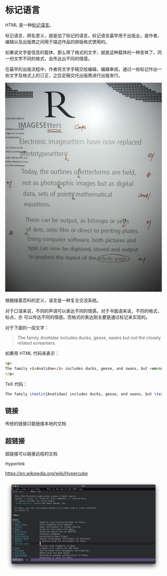 # 标记语言

HTML 是一种[标记语言](https://en.wikipedia.org/wiki/Markup_language)。

标记语言，顾名思义，就是加了标记的语言。标记语言最早用于出版业，是作者、编辑以及出版商之间用于描述作品的排版格式使用的。

如果说文字是信息的载体，那么带了格式的文字，就是这种载体的一种变体了。同一份文字不同的格式，会传达出不同的情感。

在最早的出版流程中，作者将文字手稿交给编辑，编辑审阅，通过一些标记作出一些文字及格式上的订正，之后定稿交托出版商进行出版发行。

![Markup Paper](./asset/images/markup-paper.jpg)

根据维基百科的定义，语言是一种复合交流系统。

对于口语来说，不同的声调可以表达不同的情感。对于书面语来说，不同的格式，标点，亦
可以传达不同的情感。而格式的表达刚主要是通过标记来实现的。

对于下面的一段文字：

> The family *Anatidae* includes ducks, geese, swans but *not* the closely related screamers.

如果用 HTML 代码来表示：

```html
<p>
The family <i>Anatidae</i> includes ducks, geese, and swans, but <em>not</em> the closely related screamers.
</p>
```

TeX 代码：

```tex
The family \textit{Anatidae} includes ducks, geese, and swans, but \textbf{not} the closely related screamers.
```

## 链接

 传统的链接只能链接本地的文档

## 超链接

超链接可以链接远程的文档

Hyperlink

https://en.wikipedia.org/wiki/Hypercube

![Emacs TexInfo](./asset/images/emacs-texinfo.png)
